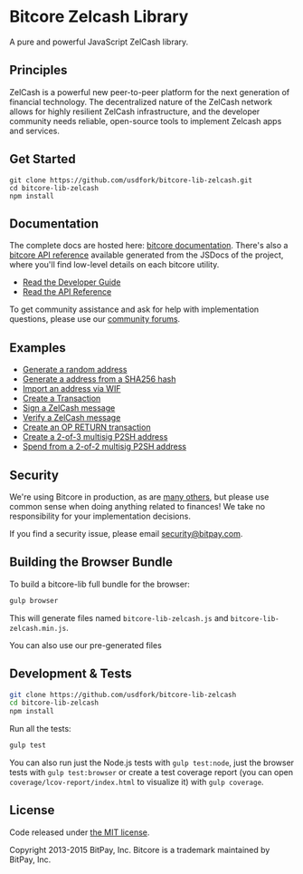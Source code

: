 Bitcore Zelcash Library
=======

A pure and powerful JavaScript ZelCash library.

## Principles

ZelCash is a powerful new peer-to-peer platform for the next generation of financial technology. The decentralized nature of the ZelCash network allows for highly resilient ZelCash infrastructure, and the developer community needs reliable, open-source tools to implement Zelcash apps and services.

## Get Started

```
git clone https://github.com/usdfork/bitcore-lib-zelcash.git
cd bitcore-lib-zelcash
npm install
```


## Documentation

The complete docs are hosted here: [bitcore documentation](http://bitcore.io/guide/). There's also a [bitcore API reference](http://bitcore.io/api/) available generated from the JSDocs of the project, where you'll find low-level details on each bitcore utility.

- [Read the Developer Guide](http://bitcore.io/guide/)
- [Read the API Reference](http://bitcore.io/api/)

To get community assistance and ask for help with implementation questions, please use our [community forums](https://forum.bitcore.io/).

## Examples

* [Generate a random address](https://github.com/usdfork/bitcore-lib-zelcash/blob/master/docs/examples.md#generate-a-random-address)
* [Generate a address from a SHA256 hash](https://github.com/usdfork/bitcore-lib-zelcash/blob/master/docs/examples.md#generate-a-address-from-a-sha256-hash)
* [Import an address via WIF](https://github.com/usdfork/bitcore-lib-zelcash/blob/master/docs/examples.md#import-an-address-via-wif)
* [Create a Transaction](https://github.com/usdfork/bitcore-lib-zelcash/blob/master/docs/examples.md#create-a-transaction)
* [Sign a ZelCash message](https://github.com/usdfork/bitcore-lib-zelcash/blob/master/docs/examples.md#sign-a-bitcoin-message)
* [Verify a ZelCash message](https://github.com/usdfork/bitcore-lib-zelcash/blob/master/docs/examples.md#verify-a-bitcoin-message)
* [Create an OP RETURN transaction](https://github.com/usdfork/bitcore-lib-zelcash/blob/master/docs/examples.md#create-an-op-return-transaction)
* [Create a 2-of-3 multisig P2SH address](https://github.com/usdfork/bitcore-lib-zelcash/blob/master/docs/examples.md#create-a-2-of-3-multisig-p2sh-address)
* [Spend from a 2-of-2 multisig P2SH address](https://github.com/usdfork/bitcore-lib-zelcash/blob/master/docs/examples.md#spend-from-a-2-of-2-multisig-p2sh-address)


## Security

We're using Bitcore in production, as are [many others](http://bitcore.io#projects), but please use common sense when doing anything related to finances! We take no responsibility for your implementation decisions.

If you find a security issue, please email security@bitpay.com.

## Building the Browser Bundle

To build a bitcore-lib full bundle for the browser:

```sh
gulp browser
```

This will generate files named `bitcore-lib-zelcash.js` and `bitcore-lib-zelcash.min.js`.

You can also use our pre-generated files

## Development & Tests

```sh
git clone https://github.com/usdfork/bitcore-lib-zelcash
cd bitcore-lib-zelcash
npm install
```

Run all the tests:

```sh
gulp test
```

You can also run just the Node.js tests with `gulp test:node`, just the browser tests with `gulp test:browser`
or create a test coverage report (you can open `coverage/lcov-report/index.html` to visualize it) with `gulp coverage`.

## License

Code released under [the MIT license](https://github.com/usdfork/bitcore-lib-zelcash/blob/master/LICENSE).

Copyright 2013-2015 BitPay, Inc. Bitcore is a trademark maintained by BitPay, Inc.
